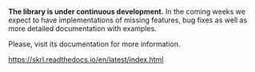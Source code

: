 **The library is under continuous development.** In the coming weeks we expect to have implementations of missing features, bug fixes as well as more detailed documentation with examples.

Please, visit its documentation for more information.

https://skrl.readthedocs.io/en/latest/index.html